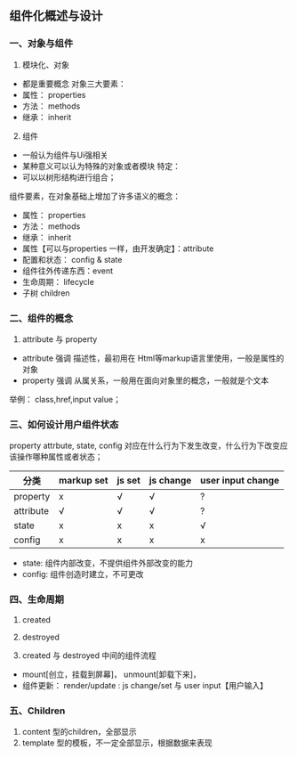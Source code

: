 ## 组件化概述与设计

### 一、对象与组件
1. 模块化、对象
- 都是重要概念
对象三大要素：
- 属性： properties
- 方法： methods
- 继承： inherit

2. 组件
- 一般认为组件与Ui强相关
- 某种意义可以认为特殊的对象或者模块
特定：
- 可以以树形结构进行组合；

组件要素，在对象基础上增加了许多语义的概念：
- 属性： properties
- 方法： methods
- 继承： inherit
- 属性【可以与properties 一样，由开发确定】：attribute
- 配置和状态： config & state
- 组件往外传递东西：event
- 生命周期： lifecycle
- 子树 children

### 二、组件的概念
1. attribute 与 property
- attribute 强调 描述性，最初用在 Html等markup语言里使用，一般是属性的对象
- property 强调 从属关系，一般用在面向对象里的概念，一般就是个文本

举例：
class,href,input value；


### 三、如何设计用户组件状态
 property attrbute, state, config
对应在什么行为下发生改变，什么行为下改变应该操作哪种属性或者状态；


 | 分类 | markup set| js set| js change | user input change|
 |---|---|---|---|----|
 property|x|√|√|?|
 attribute|√|√|√|?
 state|x|x|x|√
 config|x|x|x|x

- state: 组件内部改变，不提供组件外部改变的能力
- config: 组件创造时建立，不可更改

### 四、生命周期
1. created

2. destroyed


3. created 与  destroyed 中间的组件流程
-   mount[创立，挂载到屏幕]， unmount[卸载下来]，
- 组件更新： render/update : js change/set 与 user input【用户输入】


### 五、Children
1. content 型的children，全部显示
2. template 型的模板，不一定全部显示，根据数据来表现 